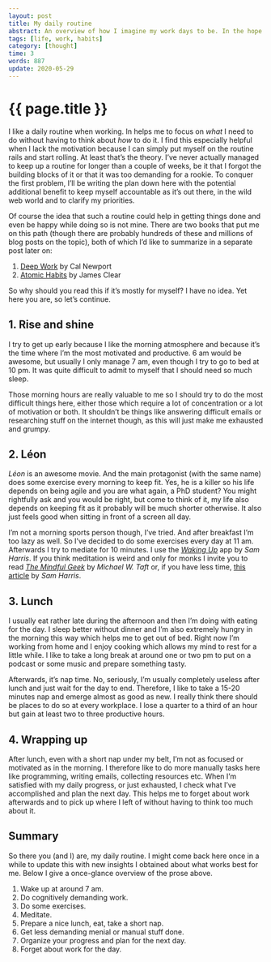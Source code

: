 ```yaml
---
layout: post
title: My daily routine
abstract: An overview of how I imagine my work days to be. In the hope to remember and to keep myself accountable.
tags: [life, work, habits]
category: [thought]
time: 3
words: 887
update: 2020-05-29
---
```


# {{ page.title }}

I like a daily routine when working. In helps me to focus on _what_ I need to do without having to think about _how_ to do it. I find this especially helpful when I lack the motivation because I can simply put myself on the routine rails and start rolling. At least that’s the theory. I’ve never actually managed to keep up a routine for longer than a couple of weeks, be it that I forgot the building blocks of it or that it was too demanding for a rookie. To conquer the first problem, I’ll be writing the plan down here with the potential additional benefit to keep myself accountable as it’s out there, in the wild web world and to clarify my priorities.

Of course the idea that such a routine could help in getting things done and even be happy while doing so is not mine. There are two books that put me on this path (though there are probably hundreds of these and millions of blog posts on the topic), both of which I’d like to summarize in a separate post later on:

1. [Deep Work](https://www.calnewport.com/books/deep-work/) by Cal Newport
2. [Atomic Habits](https://jamesclear.com/atomic-habits) by James Clear

So why should you read this if it’s mostly for myself? I have no idea. Yet here you are, so let’s continue.

## 1. Rise and shine

I try to get up early because I like the morning atmosphere and because it’s the time where I’m the most motivated and productive. 6 am would be awesome, but usually I only manage 7 am, even though I try to go to bed at 10 pm. It was quite difficult to admit to myself that I should need so much sleep.

Those morning hours are really valuable to me so I should try to do the most difficult things here, either those which require a lot of concentration or a lot of motivation or both. It shouldn’t be things like answering difficult emails or researching stuff on the internet though, as this will just make me exhausted and grumpy.

## 2. Léon

_Léon_ is an awesome movie. And the main protagonist (with the same name) does some exercise every morning to keep fit. Yes, he is a killer so his life depends on being agile and you are what again, a PhD student? You might rightfully ask and you would be right, but come to think of it, my life also depends on keeping fit as it probably will be much shorter otherwise. It also just feels good when sitting in front of a screen all day.

I’m not a morning sports person though, I’ve tried. And after breakfast I’m too lazy as well. So I’ve decided to do some exercises every day at 11 am. Afterwards I try to mediate for 10 minutes. I use the [_Waking Up_](https://wakingup.com/) app by _Sam Harris_. If you think meditation is weird and only for monks I invite you to read [_The Mindful Geek_](https://themindfulgeek.com/) by _Michael W. Taft_ or, if you have less time, [this article](https://samharris.org/how-to-meditate/) by _Sam Harris_.

## 3. Lunch

I usually eat rather late during the afternoon and then I’m doing with eating for the day. I sleep better without dinner and I’m also extremely hungry in the morning this way which helps me to get out of bed. Right now I’m working from home and I enjoy cooking which allows my mind to rest for a little while. I like to take a long break at around one or two pm to put on a podcast or some music and prepare something tasty.

Afterwards, it’s nap time. No, seriously, I’m usually completely useless after lunch and just wait for the day to end. Therefore, I like to take a 15-20 minutes nap and emerge almost as good as new. I really think there should be places to do so at every workplace. I lose a quarter to a third of an hour but gain at least two to three productive hours.

## 4. Wrapping up

After lunch, even with a short nap under my belt, I’m not as focused or motivated as in the morning. I therefore like to do more manually tasks here like programming, writing emails, collecting resources etc. When I’m satisfied with my daily progress, or just exhausted, I check what I’ve accomplished and plan the next day. This helps me to forget about work afterwards and to pick up where I left of without having to think too much about it.

## Summary

So there you (and I) are, my daily routine. I might come back here once in a while to update this with new insights I obtained about what works best for me. Below I give a once-glance overview of the prose above.

1. Wake up at around 7 am.
2. Do cognitively demanding work.
3. Do some exercises.
4. Meditate.
5. Prepare a nice lunch, eat, take a short nap.
6. Get less demanding menial or manual stuff done.
7. Organize your progress and plan for the next day.
8. Forget about work for the day.